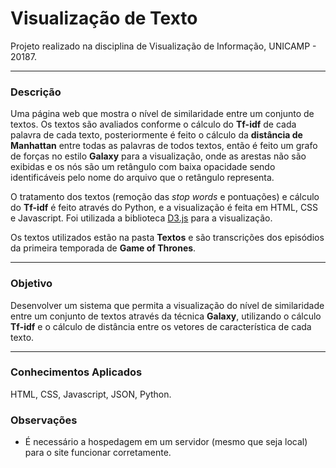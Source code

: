 # Visualização de Texto
Projeto realizado na disciplina de Visualização de Informação, UNICAMP - 20187.

***
### Descrição
Uma página web que mostra o nível de similaridade entre um conjunto de textos. Os textos são avaliados conforme o cálculo do **Tf-idf** de cada palavra de cada texto, posteriormente é feito o cálculo da **distância de Manhattan** entre todas as palavras de todos textos, então é feito um grafo de forças no estilo **Galaxy** para a visualização, onde as arestas não são exibidas e os nós são um retângulo com baixa opacidade sendo identificáveis pelo nome do arquivo que o retângulo representa.

O tratamento dos textos (remoção das _stop words_ e pontuações) e cálculo do **Tf-idf** é feito através do Python, e a visualização é feita em HTML, CSS e Javascript. Foi utilizada a biblioteca [D3.js](https://d3js.org/) para a visualização.

Os textos utilizados estão na pasta **Textos** e são transcrições dos episódios da primeira temporada de **Game of Thrones**.

***
### Objetivo
Desenvolver um sistema que permita a visualização do nível de similaridade entre um conjunto de textos através da técnica **Galaxy**, utilizando o cálculo **Tf-idf** e o cálculo de distância entre os vetores de característica de cada texto.

***
### Conhecimentos Aplicados
HTML, CSS, Javascript, JSON, Python.

### Observações
* É necessário a hospedagem em um servidor (mesmo que seja local) para o site funcionar corretamente.
